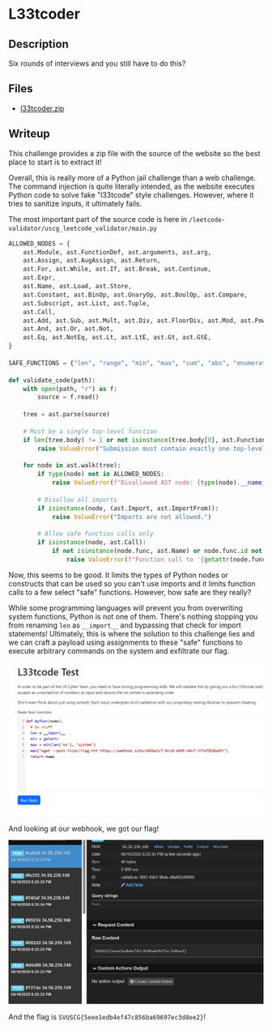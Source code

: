 # L33tcoder

## Description

Six rounds of interviews and you still have to do this?

## Files

* [l33tcoder.zip](l33tcoder.zip)

## Writeup

This challenge provides a zip file with the source of the website so the best place to start is to extract it!

Overall, this is really more of a Python jail challenge than a web challenge. The command injection is quite literally intended, as the website executes Python code to solve fake "l33tcode" style challenges. However, where it tries to sanitize inputs, it ultimately fails.

The most important part of the source code is here in `/leetcode-validator/uscg_leetcode_validator/main.py`

```python
ALLOWED_NODES = {
    ast.Module, ast.FunctionDef, ast.arguments, ast.arg,
    ast.Assign, ast.AugAssign, ast.Return,
    ast.For, ast.While, ast.If, ast.Break, ast.Continue,
    ast.Expr,
    ast.Name, ast.Load, ast.Store,
    ast.Constant, ast.BinOp, ast.UnaryOp, ast.BoolOp, ast.Compare,
    ast.Subscript, ast.List, ast.Tuple,
    ast.Call,
    ast.Add, ast.Sub, ast.Mult, ast.Div, ast.FloorDiv, ast.Mod, ast.Pow,
    ast.And, ast.Or, ast.Not,
    ast.Eq, ast.NotEq, ast.Lt, ast.LtE, ast.Gt, ast.GtE,
}
  
SAFE_FUNCTIONS = {"len", "range", "min", "max", "sum", "abs", "enumerate"}
  
def validate_code(path):
    with open(path, "r") as f:
        source = f.read()
  
    tree = ast.parse(source)
  
    # Must be a single top-level function
    if len(tree.body) != 1 or not isinstance(tree.body[0], ast.FunctionDef):
        raise ValueError("Submission must contain exactly one top-level function.")
  
    for node in ast.walk(tree):
        if type(node) not in ALLOWED_NODES:
            raise ValueError(f"Disallowed AST node: {type(node).__name__}")
  
        # Disallow all imports
        if isinstance(node, (ast.Import, ast.ImportFrom)):
            raise ValueError("Imports are not allowed.")
  
        # Allow safe function calls only
        if isinstance(node, ast.Call):
            if not isinstance(node.func, ast.Name) or node.func.id not in SAFE_FUNCTIONS:
                raise ValueError(f"Function call to '{getattr(node.func, 'id', '?')}' is not allowed.")
```



Now, this seems to be good. It limits the types of Python nodes or constructs that can be used so you can't use imports and it limits function calls to a few select "safe" functions. However, how safe are they really?

While some programming languages will prevent you from overwriting system functions, Python is not one of them. There's nothing stopping you from renaming `len` as `__import__` and bypassing that check for import statements! Ultimately, this is where the solution to this challenge lies and we can craft a payload using assignments to these "safe" functions to execute arbitrary commands on the system and exfiltrate our flag.

![Payload](../../images/Pasted%20image%2020250616202340.png)

And looking at our webhook, we got our flag!

![Flag in webhook](../../images/Pasted%20image%2020250616202408.png)

And the flag is `SVUSCG{5eee1edb4ef47c856ba69697ec3d8ee2}`!
